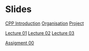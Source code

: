 Slides
======

[CPP Introduction](uploads/pdf/cpp_primer.pdf)
[Organisation](uploads/pdf/organisation.pdf)
[Project](uploads/pdf/slides_00.pdf)

[Lecture 01](uploads/pdf/westermann-01.pdf)
[Lecture 02](uploads/pdf/westermann-02.pdf)
[Lecture 03](uploads/pdf/westermann-03.pdf)

[Assigment 00](uploads/pdf/assigment_00.pdf)